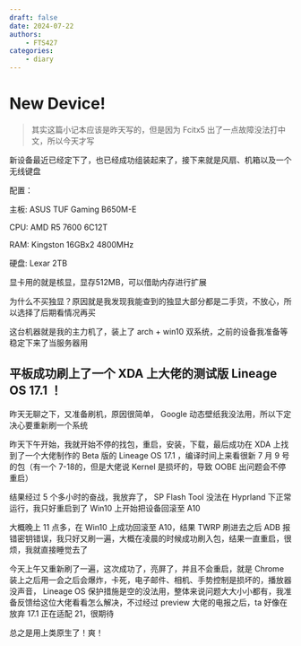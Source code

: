 ```yaml
---
draft: false
date: 2024-07-22
authors:
    - FTS427
categories: 
    - diary
---
```


# New Device!

> 其实这篇小记本应该是昨天写的，但是因为 Fcitx5 出了一点故障没法打中文，所以今天才写

新设备最近已经定下了，也已经成功组装起来了，接下来就是风扇、机箱以及一个无线键盘

配置：

主板: ASUS TUF Gaming B650M-E

CPU: AMD R5 7600 6C12T

RAM: Kingston 16GBx2 4800MHz

硬盘: Lexar 2TB

显卡用的就是核显，显存512MB，可以借助内存进行扩展

为什么不买独显？原因就是我发现我能查到的独显大部分都是二手货，不放心，所以选择了后期看情况再买

这台机器就是我的主力机了，装上了 arch + win10 双系统，之前的设备我准备等稳定下来了当服务器用

## 平板成功刷上了一个 XDA 上大佬的测试版 Lineage OS 17.1 ！

昨天无聊之下，又准备刷机，原因很简单， Google 动态壁纸我没法用，所以下定决心要重新刷一个系统

昨天下午开始，我就开始不停的找包，重启，安装，下载，最后成功在 XDA 上找到了一个大佬制作的 Beta 版的 Lineage OS 17.1 ，编译时间上来看很新 7 月 9 号的包（有一个 7-18的，但是大佬说 Kernel 是损坏的，导致 OOBE 出问题会不停重启）

结果经过 5 个多小时的奋战，我放弃了， SP Flash Tool 没法在 Hyprland 下正常运行，我只好重启到了 Win10 上开始把设备回滚至 A10

大概晚上 11 点多，在 Win10 上成功回滚至 A10，结果 TWRP 刷进去之后 ADB 报错密钥错误，我只好又刷一遍，大概在凌晨的时候成功刷入包，结果一直重启，很烦，我就直接睡觉去了

今天上午又重新刷了一遍，这次成功了，亮屏了，并且不会重启，就是 Chrome 装上之后用一会之后会爆炸，卡死，电子邮件、相机、手势控制是损坏的，播放器没声音， Lineage OS 保护措施是空的没法用，整体来说问题大大小小都有，我准备反馈给这位大佬看看怎么解决，不过经过 preview 大佬的电报之后，ta 好像在放弃 17.1 正在适配 21，很期待

总之是用上类原生了！爽！
